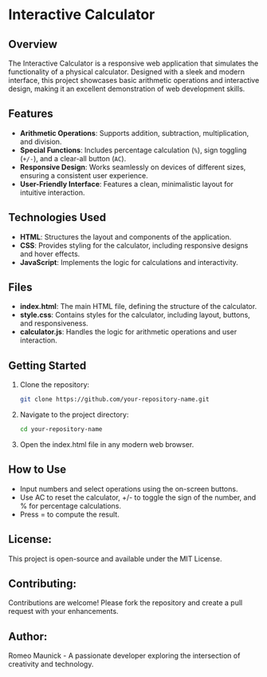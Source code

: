 # Interactive Calculator

## Overview
The Interactive Calculator is a responsive web application that simulates the functionality of a physical calculator. Designed with a sleek and modern interface, this project showcases basic arithmetic operations and interactive design, making it an excellent demonstration of web development skills.

## Features
- **Arithmetic Operations**: Supports addition, subtraction, multiplication, and division.
- **Special Functions**: Includes percentage calculation (`%`), sign toggling (`+/-`), and a clear-all button (`AC`).
- **Responsive Design**: Works seamlessly on devices of different sizes, ensuring a consistent user experience.
- **User-Friendly Interface**: Features a clean, minimalistic layout for intuitive interaction.

## Technologies Used
- **HTML**: Structures the layout and components of the application.
- **CSS**: Provides styling for the calculator, including responsive designs and hover effects.
- **JavaScript**: Implements the logic for calculations and interactivity.

## Files
- **index.html**: The main HTML file, defining the structure of the calculator.
- **style.css**: Contains styles for the calculator, including layout, buttons, and responsiveness.
- **calculator.js**: Handles the logic for arithmetic operations and user interaction.

## Getting Started
1. Clone the repository:
   ```bash
   git clone https://github.com/your-repository-name.git
2. Navigate to the project directory:
   ```bash
   cd your-repository-name
3. Open the index.html file in any modern web browser.

## How to Use
- Input numbers and select operations using the on-screen buttons.
- Use AC to reset the calculator, +/- to toggle the sign of the number, and % for percentage calculations.
- Press = to compute the result.

## License:
This project is open-source and available under the MIT License.

## Contributing:
Contributions are welcome! Please fork the repository and create a pull request with your enhancements.

## Author:
Romeo Maunick - A passionate developer exploring the intersection of creativity and technology.





















